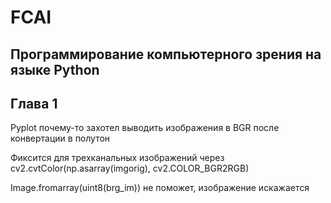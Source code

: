 # FCAI
## Программирование компьютерного зрения на языке Python
## Глава 1
Pyplot почему-то захотел выводить изображения в BGR после конвертации в полутон

Фиксится для трехканальных изображений через cv2.cvtColor(np.asarray(imgorig), cv2.COLOR_BGR2RGB)

Image.fromarray(uint8(brg_im)) не поможет, изображение искажается

